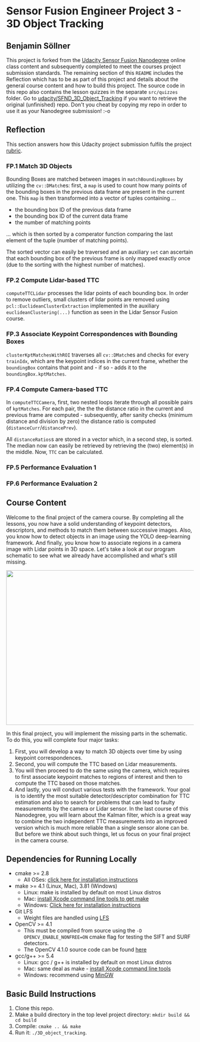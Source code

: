 # Sensor Fusion Engineer Project 3 - 3D Object Tracking

## Benjamin Söllner

This project is forked from the [Udacity Sensor Fusion Nanodegree](https://www.udacity.com/course/sensor-fusion-engineer-nanodegree--nd313) online class content and subsequently completed to meet the courses project submission standards. The remaining section of this `README` includes the Reflection which has to be as part of this project and details about the general course content and how to build this project. The source code in this repo also contains the lesson quizzes in the separate ``src/quizzes`` folder. Go to [udacity/SFND_3D_Object_Tracking](https://github.com/udacity/SFND_3D_Object_Tracking) if you want to retrieve the original (unfinished) repo. Don't you cheat by copying my repo in order to use it as your Nanodegree submission! :-o

## Reflection

This section answers how this Udacity project submission fulfils the project [rubric](https://review.udacity.com/#!/rubrics/2550/view).

### FP.1 Match 3D Objects

Bounding Boxes are matched between images in ``matchBoundingBoxes`` by utilizing the ``cv::DMatch``es: first, a ``map`` is used to count how many points of the bounding boxes in the previous data frame are present in the current one. This ``map`` is then transformed into a vector of tuples containing ...

* the bounding box ID of the previous data frame
* the bounding box ID of the current data frame
* the number of matching points

... which is then sorted by a comperator function comparing the last element of the tuple (number of matching points).

The sorted vector can easily be traversed and an auxiliary ``set`` can ascertain that each bounding box of the previous frame is only mapped exactly once (due to the sorting with the highest number of matches).

### FP.2 Compute Lidar-based TTC

``computeTTCLidar`` processes the lidar points of each bounding box. In order to remove outliers, small clusters of lidar points are removed using ``pcl::EuclideanClusterExtraction`` implemented in the auxiliary ``euclideanClustering(...)`` function as seen in the Lidar Sensor Fusion course.

### FP.3 Associate Keypoint Correspondences with Bounding Boxes

``clusterKptMatchesWithROI`` traverses all ``cv::DMatch``es and checks for every ``trainIdx``, which are the keypoint indices in the current frame, whether the ``boundingBox`` contains that point and - if so - adds it to the ``boundingBox.kptMatches``.

### FP.4 Compute Camera-based TTC

In ``computeTTCCamera``, first, two nested loops iterate through all possible pairs of ``kptMatches``. For each pair, the the the distance ratio in the current and previous frame are computed - subsequently, after sanity checks (minimum distance and division by zero) the distance ratio is computed (``distanceCurr``/``distancePrev``).

All ``distanceRatios``s are stored in a vector which, in a second step, is sorted. The median now can easily be retrieved by retrieving the (two) element(s) in the middle. Now, ``TTC`` can be calculated.

### FP.5 Performance Evaluation 1

### FP.6 Performance Evaluation 2

## Course Content

Welcome to the final project of the camera course. By completing all the lessons, you now have a solid understanding of keypoint detectors, descriptors, and methods to match them between successive images. Also, you know how to detect objects in an image using the YOLO deep-learning framework. And finally, you know how to associate regions in a camera image with Lidar points in 3D space. Let's take a look at our program schematic to see what we already have accomplished and what's still missing.

<img src="images/course_code_structure.png" width="779" height="414" />

In this final project, you will implement the missing parts in the schematic. To do this, you will complete four major tasks: 
1. First, you will develop a way to match 3D objects over time by using keypoint correspondences. 
2. Second, you will compute the TTC based on Lidar measurements. 
3. You will then proceed to do the same using the camera, which requires to first associate keypoint matches to regions of interest and then to compute the TTC based on those matches. 
4. And lastly, you will conduct various tests with the framework. Your goal is to identify the most suitable detector/descriptor combination for TTC estimation and also to search for problems that can lead to faulty measurements by the camera or Lidar sensor. In the last course of this Nanodegree, you will learn about the Kalman filter, which is a great way to combine the two independent TTC measurements into an improved version which is much more reliable than a single sensor alone can be. But before we think about such things, let us focus on your final project in the camera course. 

## Dependencies for Running Locally
* cmake >= 2.8
  * All OSes: [click here for installation instructions](https://cmake.org/install/)
* make >= 4.1 (Linux, Mac), 3.81 (Windows)
  * Linux: make is installed by default on most Linux distros
  * Mac: [install Xcode command line tools to get make](https://developer.apple.com/xcode/features/)
  * Windows: [Click here for installation instructions](http://gnuwin32.sourceforge.net/packages/make.htm)
* Git LFS
  * Weight files are handled using [LFS](https://git-lfs.github.com/)
* OpenCV >= 4.1
  * This must be compiled from source using the `-D OPENCV_ENABLE_NONFREE=ON` cmake flag for testing the SIFT and SURF detectors.
  * The OpenCV 4.1.0 source code can be found [here](https://github.com/opencv/opencv/tree/4.1.0)
* gcc/g++ >= 5.4
  * Linux: gcc / g++ is installed by default on most Linux distros
  * Mac: same deal as make - [install Xcode command line tools](https://developer.apple.com/xcode/features/)
  * Windows: recommend using [MinGW](http://www.mingw.org/)

## Basic Build Instructions

1. Clone this repo.
2. Make a build directory in the top level project directory: `mkdir build && cd build`
3. Compile: `cmake .. && make`
4. Run it: `./3D_object_tracking`.
